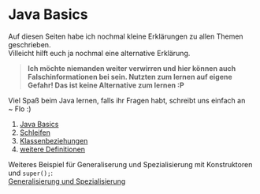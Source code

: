 # Java Basics
  
Auf diesen Seiten habe ich nochmal kleine Erklärungen zu allen Themen geschrieben.<br>
Villeicht hilft euch ja nochmal eine alternative Erklärung.<br>

> **Ich möchte niemanden weiter verwirren und hier können auch Falschinformationen bei sein. Nutzten zum lernen auf eigene Gefahr! Das ist keine Alternative zum lernen :P**
  
Viel Spaß beim Java lernen, falls ihr Fragen habt, schreibt uns einfach an<br>
~ Flo :)
  
1. [Java Basics](/java-tutorial/Java_basics)
2. [Schleifen](/java-tutorial/schleifen)
3. [Klassenbeziehungen](/java-tutorial/Klassenbeziehungen)
4. [weitere Definitionen](/java-tutorial/Definitionen)

Weiteres Beispiel für Generaliserung und Spezialisierung mit Konstruktoren und `super();`:<br>
[Generalisierung und Spezialisierung](/java-tutorial/GeneralisierungundSpezialisierung)